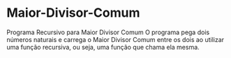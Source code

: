 # Maior-Divisor-Comum
Programa Recursivo para Maior Divisor Comum
O programa pega dois números naturais e carrega o Maior Divisor Comum entre os dois ao utilizar uma função recursiva, ou seja, uma função que chama ela mesma.

